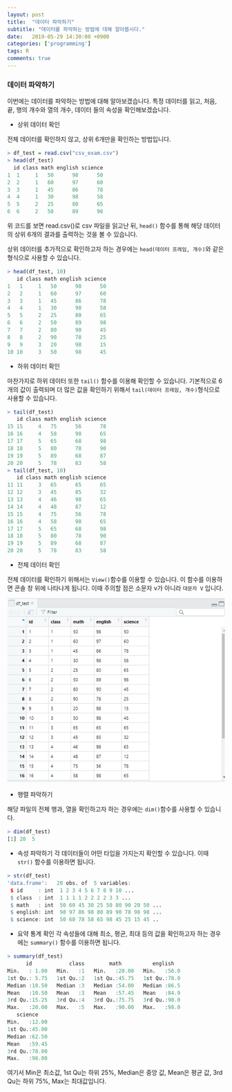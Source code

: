 ```yaml
---
layout: post
title:  "데이터 파악하기"
subtitle: "데이터를 파악하는 방법에 대해 알아봅시다."
date:   2019-05-29 14:30:00 +0900
categories: ['programming']
tags: R
comments: true
---
```


### 데이터 파악하기
이번에는 데이터를 파악하는 방법에 대해 알아보겠습니다. 특정 데이터를 읽고, 처음, 끝, 행의 개수와 열의 개수, 데이터 들의 속성을 확인해보겠습니다.

* 상위 데이터 확인

전체 데이터를 확인하지 않고, 상위 6개만을 확인하는 방법입니다.
```r
> df_test = read.csv("csv_exam.csv")
> head(df_test)
  id class math english science
1  1     1   50      98      50
2  2     1   60      97      60
3  3     1   45      86      78
4  4     1   30      98      58
5  5     2   25      80      65
6  6     2   50      89      98
```

위 코드를 보면 read.csv()로 csv 파일을 읽고난 뒤, `head()` 함수를 통해 해당 데이터의 상위 6개의 결과를 출력하는 것을 볼 수 있습니다.

상위 데이터를 추가적으로 확인하고자 하는 경우에는 `head(데이터 프레임, 개수)`와 같은 형식으로 사용할 수 있습니다.
```r
> head(df_test, 10)
   id class math english science
1   1     1   50      98      50
2   2     1   60      97      60
3   3     1   45      86      78
4   4     1   30      98      58
5   5     2   25      80      65
6   6     2   50      89      98
7   7     2   80      90      45
8   8     2   90      78      25
9   9     3   20      98      15
10 10     3   50      98      45
```

* 하위 데이터 확인

마찬가지로 하위 데이터 또한 `tail()` 함수를 이용해 확인할 수 있습니다. 기본적으로 6개의 값이 출력되며 더 많은 값을 확인하기 위해서 `tail(데이터 프레임, 개수)`형식으로 사용할 수 있습니다.
```r
> tail(df_test)
   id class math english science
15 15     4   75      56      78
16 16     4   58      98      65
17 17     5   65      68      98
18 18     5   80      78      90
19 19     5   89      68      87
20 20     5   78      83      58
> tail(df_test, 10)
   id class math english science
11 11     3   65      65      65
12 12     3   45      85      32
13 13     4   46      98      65
14 14     4   48      87      12
15 15     4   75      56      78
16 16     4   58      98      65
17 17     5   65      68      98
18 18     5   80      78      90
19 19     5   89      68      87
20 20     5   78      83      58
```

* 전체 데이터 확인

전체 데이터를 확인하기 위해서는 `View()`함수를 이용할 수 있습니다. 이 함수를 이용하면 콘솔 창 위에 나타나게 됩니다. 이때 주의할 점은 소문자 v가 아니라 `대문자 V` 입니다.

![view_func](/img/r/dataframe/view.png)

* 행렬 파악하기

해당 파일의 전체 행과, 열을 확인하고자 하는 경우에는 `dim()`함수를 사용할 수 있습니다.

```r
> dim(df_test)
[1] 20  5
```

* 속성 파악하기
각 데이터들이 어떤 타입을 가지는지 확인할 수 있습니다. 이때 `str()` 함수를 이용하면 됩니다.

```r
> str(df_test)
'data.frame':	20 obs. of  5 variables:
 $ id     : int  1 2 3 4 5 6 7 8 9 10 ...
 $ class  : int  1 1 1 1 2 2 2 2 3 3 ...
 $ math   : int  50 60 45 30 25 50 80 90 20 50 ...
 $ english: int  98 97 86 98 80 89 90 78 98 98 ...
 $ science: int  50 60 78 58 65 98 45 25 15 45 ..
 ```

 * 요약 통계 확인
 각 속성들에 대해 최소, 평균, 최대 등의 값을 확인하고자 하는 경우에는 `summary()` 함수를 이용하면 됩니다.

 ```r
 > summary(df_test)
       id            class        math          english    
 Min.   : 1.00   Min.   :1   Min.   :20.00   Min.   :56.0  
 1st Qu.: 5.75   1st Qu.:2   1st Qu.:45.75   1st Qu.:78.0  
 Median :10.50   Median :3   Median :54.00   Median :86.5  
 Mean   :10.50   Mean   :3   Mean   :57.45   Mean   :84.9  
 3rd Qu.:15.25   3rd Qu.:4   3rd Qu.:75.75   3rd Qu.:98.0  
 Max.   :20.00   Max.   :5   Max.   :90.00   Max.   :98.0  
    science     
 Min.   :12.00  
 1st Qu.:45.00  
 Median :62.50  
 Mean   :59.45  
 3rd Qu.:78.00  
 Max.   :98.00
 ```

 여기서 Min은 최소값, 1st Qu는 하위 25%, Median은 중앙 값, Mean은 평균 값, 3rd Qu는 하위 75%, Max는 최대값입니다.

